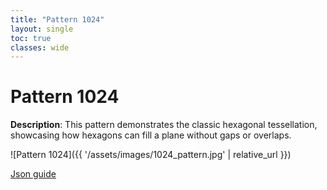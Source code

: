 ```yaml
---
title: "Pattern 1024"
layout: single
toc: true
classes: wide
---
```


# Pattern 1024

**Description**: This pattern demonstrates the classic hexagonal tessellation, showcasing how hexagons can fill a plane without gaps or overlaps.

![Pattern 1024]({{ '/assets/images/1024_pattern.jpg' | relative_url }})

[Json guide](/assets/images/1024.svg)